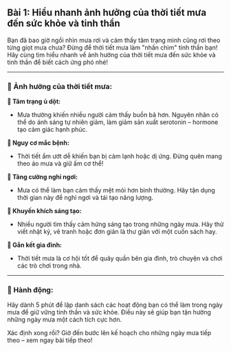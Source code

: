 ## Bài 1: Hiểu nhanh ảnh hưởng của thời tiết mưa đến sức khỏe và tinh thần

Bạn đã bao giờ ngồi nhìn mưa rơi và cảm thấy tâm trạng mình cũng rơi theo từng giọt mưa chưa? Đừng để thời tiết mưa làm "nhấn chìm" tinh thần bạn! Hãy cùng tìm hiểu nhanh về ảnh hưởng của thời tiết mưa đến sức khỏe và tinh thần để biết cách ứng phó nhé!

---

### 📌 Ảnh hưởng của thời tiết mưa:

**🔹 Tâm trạng ủ dột:**
- Mưa thường khiến nhiều người cảm thấy buồn bã hơn. Nguyên nhân có thể do ánh sáng tự nhiên giảm, làm giảm sản xuất serotonin – hormone tạo cảm giác hạnh phúc.

**🔹 Nguy cơ mắc bệnh:**
- Thời tiết ẩm ướt dễ khiến bạn bị cảm lạnh hoặc dị ứng. Đừng quên mang theo áo mưa và giữ ấm cơ thể!

**🔹 Tăng cường nghỉ ngơi:**
- Mưa có thể làm bạn cảm thấy mệt mỏi hơn bình thường. Hãy tận dụng thời gian này để nghỉ ngơi và tái tạo năng lượng.

**🔹 Khuyến khích sáng tạo:**
- Nhiều người tìm thấy cảm hứng sáng tạo trong những ngày mưa. Hãy thử viết nhật ký, vẽ tranh hoặc đơn giản là thư giãn với một cuốn sách hay.

**🔹 Gắn kết gia đình:**
- Thời tiết mưa là cơ hội tốt để quây quần bên gia đình, trò chuyện và chơi các trò chơi trong nhà.

---

### 🚀 Hành động:

Hãy dành 5 phút để lập danh sách các hoạt động bạn có thể làm trong ngày mưa để giữ vững tinh thần và sức khỏe. Điều này sẽ giúp bạn tận hưởng những ngày mưa một cách tích cực hơn.

Xác định xong rồi? Giờ đến bước lên kế hoạch cho những ngày mưa tiếp theo – xem ngay bài tiếp theo!